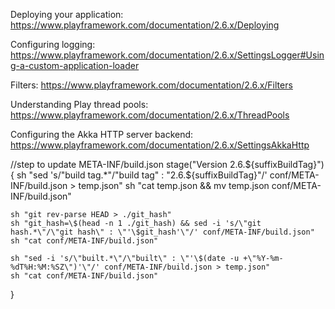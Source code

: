 Deploying your application:
https://www.playframework.com/documentation/2.6.x/Deploying

Configuring logging:
https://www.playframework.com/documentation/2.6.x/SettingsLogger#Using-a-custom-application-loader

Filters:
https://www.playframework.com/documentation/2.6.x/Filters

Understanding Play thread pools:
https://www.playframework.com/documentation/2.6.x/ThreadPools

Configuring the Akka HTTP server backend:
https://www.playframework.com/documentation/2.6.x/SettingsAkkaHttp

//step to update META-INF/build.json
stage("Version 2.6.${suffixBuildTag}") {
    sh "sed 's/\"build tag.*\"/\"build tag\" : \"2.6.${suffixBuildTag}\"/' conf/META-INF/build.json > temp.json"
    sh "cat temp.json && mv temp.json conf/META-INF/build.json"

    sh "git rev-parse HEAD > ./git_hash"
    sh "git_hash=\$(head -n 1 ./git_hash) && sed -i 's/\"git hash.*\"/\"git hash\" : \"'\$git_hash'\"/' conf/META-INF/build.json"
    sh "cat conf/META-INF/build.json"

    sh "sed -i 's/\"built.*\"/\"built\" : \"'\$(date -u +\"%Y-%m-%dT%H:%M:%SZ\")'\"/' conf/META-INF/build.json > temp.json"
    sh "cat conf/META-INF/build.json"
}